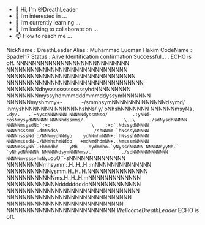 - 👋 Hi, I’m @DreathLeader
- 👀 I’m interested in ...
- 🌱 I’m currently learning ...
- 💞️ I’m looking to collaborate on ...
- 📫 How to reach me ...

<!---
DreathLeader/DreathLeader is a ✨ special ✨ repository because its `README.md` (this file) appears on your GitHub profile.
You can click the Preview link to take a look at your changes.
--->
 NickName       :       DreathLeader
 Alias          :       Muhammad Luqman Hakim
 CodeName       :       Spade117
 Status         :       Alive
 Identification confirmation Successful... .
ECHO is off.
                   NNNNNNNNNNNNNNNNNNNNNNNNNNNN
                  NNNNNNNNNNNNNNNNNNNNNNNNNNNNNN
                 NNNNNNNNNNNNNNNNNNNNNNNNNNNNNNNN
                NNNNNNNNNNNNNNNNNNNNNNNNNNNNNNNNNN
               NNNNNNNNdhysssssssssssssyhdNNNNNNNNN
              NNNNNNNNmyssyhdmmmdddmmmddyssymNNNNNNN
             NNNNNNmyshmmy+-`       `-/smmhsymNNNNNNN
            NNNNNNdsymd/                 :hmyshNNNNNNN
           NNNNNNhshNs/              y/    oNhshNNNNNNN
          NNNNNNmsyNs``.          .dy/.   .`+NysdNNNNNNN
         NNNNNdyssmNso/         .:yNNd-   :osNmysydNNNNNN
        NNNNhdssmms/.`             \..\     ./sdNysdhNNNNN
       NNNNNmsysdN:`:+:               \    :+:`.NdssydNNNNN
       NNNNhsssmm`.dmNNds\             /shNNmm-`hNsssyNNNNN
       NNNNhsssNd`:/NNNmydNNdyo    ydNNmhmNNN+:`hNssshNNNNN
       NNNNmsssdN-./NNmhshmNddo   +mdNmdhdmNN+..NmsssmNNNNN
        NNNNmssyNh`.+hmmdho    yMh    oydmmho.`yNyssdNNNNN
         NNNNNdyyNh.`                        `yNhydNNNNNN
          NNNNNNdsymNNNNms/.           ./sdNNNNNNNNNNNNN
           NNNNNmysssyhmNy:``o``o``O``-sNNNNNNNNNNNNNN
            NNNNNNNNNmhsymm:.H..H..H.:mNNNNNNNNNNNNNN
             NNNNNNNNNNNysmm.H..H..H.NNNNNNNNNNNNNNN
              NNNNNNNNNNNNms.H..H..H.mNNNNNNNNNNNNN
               NNNNNNNNNNNNNdddddddddNNNNNNNNNNNNN
                NNNNNNNNNNNNNNNNNNNNNNNNNNNNNNNNN
                 NNNNNNNNNNNNNNNNNNNNNNNNNNNNNNN
                  NNNNNNNNNNNNNNNNNNNNNNNNNNNNN
                   NNNNNNNNNNNNNNNNNNNNNNNNNNN
                     $Wellcome DreathLeader$
ECHO is off.
